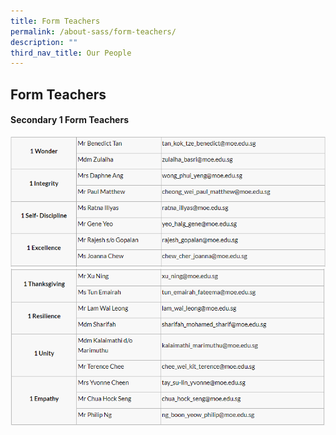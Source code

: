 ```yaml
---
title: Form Teachers
permalink: /about-sass/form-teachers/
description: ""
third_nav_title: Our People
---
```

## Form Teachers

#### Secondary 1 Form Teachers

![](/images/Our%20people/1%20WISE.png)
![](/images/Our%20people/1%20True.png)
